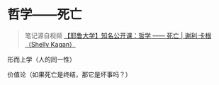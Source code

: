 # 哲学——死亡

> 笔记源自视频 [【耶鲁大学】知名公开课：哲学 —— 死亡 | 谢利·卡根（Shelly Kagan）]()

形而上学（人的同一性）

价值论（如果死亡是终结，那它是坏事吗？）

